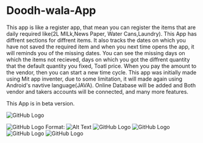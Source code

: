 # Doodh-wala-App

This app is like a register app, that mean you can register the items that are daily required like(2L MILk,News Paper, Water Cans,Laundry). This App has diffrent sections for diffrent items. It also tracks the dates on which you have not saved the required item and when you next time opens the app, it will reminds you of the missing dates. You can see the missing days on which the items not recieved, days on which you got the diffrent quantity that the default quantity you fixed, Toatl price. When you pay the amount to the vendor, then you can start a new time cycle. 
This app was initially made using Mit app inventer, due to some limitation, it will made again using Android's navtive language(JAVA). Online Database will be added and Both vendor and takers accounts will be connected, and many more features.

This App is in beta version.

![GitHub Logo](/appScreenShots/app1.jpeg)

![GitHub Logo](/appScreenShots/2.jpeg)
Format: ![Alt Text](url)
![GitHub Logo](/appScreenShots/3.jpeg)
![GitHub Logo](/appScreenShots/4.jpeg)
![GitHub Logo](/appScreenShots/app5.jpeg)
![GitHub Logo](/appScreenShots/app6.jpeg)
